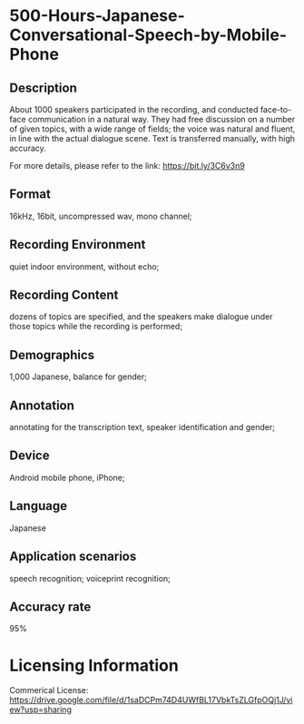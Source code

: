 # 500-Hours-Japanese-Conversational-Speech-by-Mobile-Phone


## Description
About 1000 speakers participated in the recording, and conducted face-to-face communication in a natural way. They had free discussion on a number of given topics, with a wide range of fields; the voice was natural and fluent, in line with the actual dialogue scene. Text is transferred manually, with high accuracy.

For more details, please refer to the link: https://bit.ly/3C6v3n9

## Format
16kHz, 16bit, uncompressed wav, mono channel;

## Recording Environment
quiet indoor environment, without echo;

## Recording Content
dozens of topics are specified, and the speakers make dialogue under those topics while the recording is performed;

## Demographics
1,000 Japanese, balance for gender;

## Annotation
annotating for the transcription text, speaker identification and gender;

## Device
Android mobile phone, iPhone;

## Language
Japanese

## Application scenarios
speech recognition; voiceprint recognition;

## Accuracy rate
95%

# Licensing Information
Commerical License: https://drive.google.com/file/d/1saDCPm74D4UWfBL17VbkTsZLGfpOQj1J/view?usp=sharing

